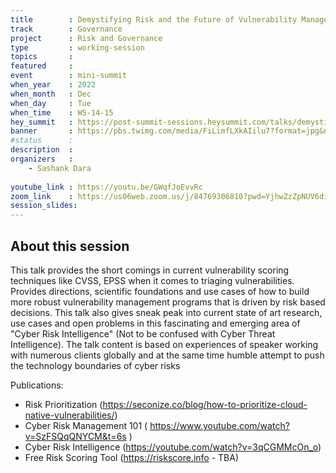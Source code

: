 ```yaml
---
title        : Demystifying Risk and the Future of Vulnerability Management
track        : Governance
project      : Risk and Governance
type         : working-session
topics       : 
featured     :
event        : mini-summit
when_year    : 2022
when_month   : Dec
when_day     : Tue
when_time    : WS-14-15
hey_summit   : https://post-summit-sessions.heysummit.com/talks/demystifying-risk-and-the-future-of-vulnerability-management/
banner       : https://pbs.twimg.com/media/FiLimfLXkAIilu7?format=jpg&name=medium
#status      : 
description  :
organizers   :
    - Sashank Dara
    
youtube_link : https://youtu.be/GWqfJoEvvRc
zoom_link    : https://us06web.zoom.us/j/84769306810?pwd=YjhwZzZpNUV6di9pOEEyY0VUSWg1UT09
session_slides:
---
```




## About this session
This talk provides the short comings in current vulnerability scoring techniques like CVSS, EPSS when it comes to triaging vulnerabilities. Provides directions, scientific foundations and use cases of how to build more robust vulnerability management programs that is driven by risk based decisions. This talk also gives sneak peak into current state of art research, use cases and open problems in this fascinating and emerging area of "Cyber Risk Intelligence" (Not to be confused with Cyber Threat Intelligence). The talk content is based on experiences of speaker working with numerous clients globally and at the same time humble attempt to push the technology boundaries of cyber risks 

Publications:
- Risk Prioritization (https://seconize.co/blog/how-to-prioritize-cloud-native-vulnerabilities/)
- Cyber Risk Management 101 ( https://www.youtube.com/watch?v=SzFSQqQNYCM&t=6s )
- Cyber Risk Intelligence (https://youtube.com/watch?v=3qCGMMcOn_o)
- Free Risk Scoring Tool (https://riskscore.info - TBA) 

